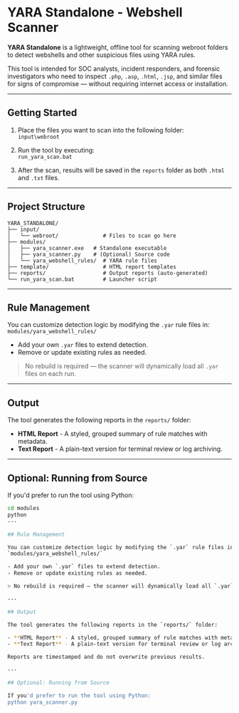 # YARA Standalone - Webshell Scanner

**YARA Standalone** is a lightweight, offline tool for scanning webroot folders to detect webshells and other suspicious files using YARA rules.

This tool is intended for SOC analysts, incident responders, and forensic investigators who need to inspect `.php`, `.asp`, `.html`, `.jsp`, and similar files for signs of compromise — without requiring internet access or installation.

---

## Getting Started

1. Place the files you want to scan into the following folder:  
   `input\webroot`

2. Run the tool by executing:  
   `run_yara_scan.bat`

3. After the scan, results will be saved in the `reports` folder as both `.html` and `.txt` files.

---

## Project Structure
```text
YARA_STANDALONE/
├── input/
│   └── webroot/              # Files to scan go here
├── modules/
│   ├── yara_scanner.exe   # Standalone executable
│   ├── yara_scanner.py    # (Optional) Source code
│   └── yara_webshell_rules/  # YARA rule files
├── template/                 # HTML report templates
├── reports/                  # Output reports (auto-generated)
└── run_yara_scan.bat         # Launcher script
```
---

## Rule Management

You can customize detection logic by modifying the `.yar` rule files in:  
`modules/yara_webshell_rules/`

- Add your own `.yar` files to extend detection.
- Remove or update existing rules as needed.

> No rebuild is required — the scanner will dynamically load all `.yar` files on each run.

---

## Output

The tool generates the following reports in the `reports/` folder:

- **HTML Report** - A styled, grouped summary of rule matches with metadata.
- **Text Report** - A plain-text version for terminal review or log archiving.

---

## Optional: Running from Source

If you'd prefer to run the tool using Python:

```bash
cd modules
python 
---

## Rule Management

You can customize detection logic by modifying the `.yar` rule files in:  
`modules/yara_webshell_rules/`

- Add your own `.yar` files to extend detection.
- Remove or update existing rules as needed.

> No rebuild is required — the scanner will dynamically load all `.yar` files on each run.

---

## Output

The tool generates the following reports in the `reports/` folder:

- **HTML Report** - A styled, grouped summary of rule matches with metadata.
- **Text Report** - A plain-text version for terminal review or log archiving.

Reports are timestamped and do not overwrite previous results.

---

## Optional: Running from Source

If you'd prefer to run the tool using Python:
python yara_scanner.py

